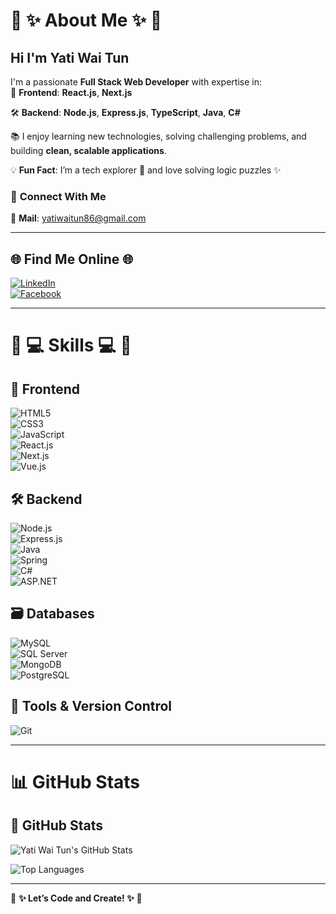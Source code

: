 # 🖤 **✨ About Me ✨** 🖤

##  **Hi I'm Yati Wai Tun**
I'm a passionate **Full Stack Web Developer** with expertise in:  
🚀 **Frontend**: **React.js**, **Next.js**

🛠️ **Backend**: **Node.js**, **Express.js**, **TypeScript**, **Java**, **C#**  

📚 I enjoy learning new technologies, solving challenging problems, and building **clean, scalable applications**.  

💡 **Fun Fact**: I’m a tech explorer 🧩 and love solving logic puzzles ✨  

### 📧 **Connect With Me**  
💌 **Mail**: [yatiwaitun86@gmail.com](mailto:yatiwaitun86@gmail.com)

---

## 🌐 **Find Me Online** 🌐

[![LinkedIn](https://img.shields.io/badge/-LinkedIn-0A66C2?logo=linkedin&logoColor=white&style=for-the-badge)](https://www.linkedin.com/in/yati-wai-tun-a33078308/)  
[![Facebook](https://img.shields.io/badge/-Facebook-1877F2?logo=facebook&logoColor=white&style=for-the-badge)](https://www.facebook.com/profile.php?id=61553078935673)

---

# 🖤 **💻 Skills 💻** 🖤  

## 🚀 **Frontend**  
![HTML5](https://img.shields.io/badge/HTML5-E34F26?logo=html5&logoColor=white&style=for-the-badge)  
![CSS3](https://img.shields.io/badge/CSS3-1572B6?logo=css3&logoColor=white&style=for-the-badge)  
![JavaScript](https://img.shields.io/badge/JavaScript-F7DF1E?logo=javascript&logoColor=black&style=for-the-badge)  
![React.js](https://img.shields.io/badge/React.js-61DAFB?logo=react&logoColor=black&style=for-the-badge)  
![Next.js](https://img.shields.io/badge/Next.js-000000?logo=next.js&logoColor=white&style=for-the-badge)  
![Vue.js](https://img.shields.io/badge/Vue.js-35495E?logo=vuedotjs&logoColor=4FC08D&style=for-the-badge)  

## 🛠️ **Backend**  
![Node.js](https://img.shields.io/badge/Node.js-339933?logo=node.js&logoColor=white&style=)  
![Express.js](https://img.shields.io/badge/Express.js-000000?logo=express&logoColor=white&style=for-the-badge)  
![Java](https://img.shields.io/badge/Java-ED8B00?logo=openjdk&logoColor=white&style=for-the-badge)  
![Spring](https://img.shields.io/badge/Spring-6DB33F?logo=spring&logoColor=white&style=for-the-badge)  
![C#](https://img.shields.io/badge/C%23-239120?logo=csharp&logoColor=white&style=for-the-badge)  
![ASP.NET](https://img.shields.io/badge/ASP.NET_Core-5C2D91?logo=dotnet&logoColor=white&style=for-the-badge)  

## 🗃️ **Databases**  
![MySQL](https://img.shields.io/badge/MySQL-00000F?logo=mysql&logoColor=white&style=for-the-badge)  
![SQL Server](https://img.shields.io/badge/SQL_Server-CC2927?logo=microsoft-sql-server&logoColor=white&style=for-the-badge)  
![MongoDB](https://img.shields.io/badge/MongoDB-4EA94B?logo=mongodb&logoColor=white&style=for-the-badge)  
![PostgreSQL](https://img.shields.io/badge/PostgreSQL-4169E1?logo=postgresql&logoColor=white&style=for-the-badge)  

## 🔧 **Tools & Version Control**  
![Git](https://img.shields.io/badge/Git-F05032?logo=git&logoColor=white&style=for-the-badge)  

---

# 📊 **GitHub Stats**

## 🎨 GitHub Stats

![Yati Wai Tun's GitHub Stats](https://github-readme-stats.vercel.app/api?username=yatiwaitun&show_icons=true&theme=radical)

![Top Languages](https://github-readme-stats.vercel.app/api/top-langs/?username=yatiwaitun&layout=compact&theme=radical)

---


🖤 **✨ Let’s Code and Create! ✨** 🖤
